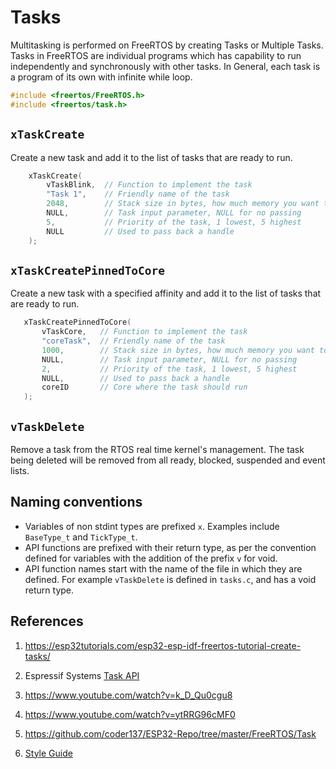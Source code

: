 # Tasks

Multitasking is performed on FreeRTOS by creating Tasks or Multiple Tasks. Tasks in FreeRTOS are individual programs which has capability to run independently and synchronously with other tasks. In General, each task is a program of its own with infinite while loop.

```c
#include <freertos/FreeRTOS.h>
#include <freertos/task.h>
```

## `xTaskCreate`

Create a new task and add it to the list of tasks that are ready to run.

```c
    xTaskCreate(
        vTaskBlink,  // Function to implement the task
        "Task 1",    // Friendly name of the task
        2048,        // Stack size in bytes, how much memory you want to keep it for this task 
        NULL,        // Task input parameter, NULL for no passing
        5,           // Priority of the task, 1 lowest, 5 highest
        NULL         // Used to pass back a handle
    );
```

## `xTaskCreatePinnedToCore`

Create a new task with a specified affinity and add it to the list of tasks that are ready to run.

```c
   xTaskCreatePinnedToCore(
       vTaskCore,   // Function to implement the task
       "coreTask",  // Friendly name of the task
       1000,        // Stack size in bytes, how much memory you want to keep it for this task
       NULL,        // Task input parameter, NULL for no passing
       2,           // Priority of the task, 1 lowest, 5 highest
       NULL,        // Used to pass back a handle
       coreID       // Core where the task should run
   );
```

## `vTaskDelete`

Remove a task from the RTOS real time kernel's management. The task being deleted will be removed from all ready, blocked, suspended and event lists.

## Naming conventions

* Variables of non stdint types are prefixed `x`. Examples include `BaseType_t` and `TickType_t`.
* API functions are prefixed with their return type, as per the convention defined for variables with the addition of the prefix `v` for void.
* API function names start with the name of the file in which they are defined. For example `vTaskDelete` is defined in `tasks.c`, and has a void return type.

## References

1. https://esp32tutorials.com/esp32-esp-idf-freertos-tutorial-create-tasks/

2. Espressif Systems [Task API](https://docs.espressif.com/projects/esp-idf/en/latest/esp32/api-reference/system/freertos.html#task-api)

3. https://www.youtube.com/watch?v=k_D_Qu0cgu8

4. https://www.youtube.com/watch?v=ytRRG96cMF0

5. https://github.com/coder137/ESP32-Repo/tree/master/FreeRTOS/Task

6. [Style Guide](https://www.freertos.org/FreeRTOS-Coding-Standard-and-Style-Guide.html)
